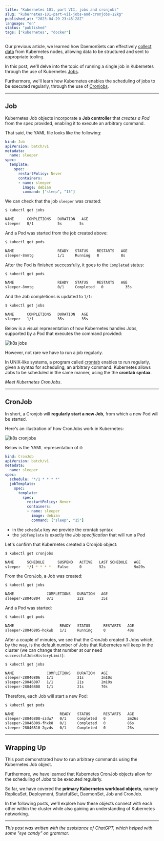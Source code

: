 ```yaml
---
title: "Kubernetes 101, part VII, jobs and cronjobs"
slug: "kubernetes-101-part-vii-jobs-and-cronjobs-12kg"
published_at: "2023-04-29 23:45:28Z"
language: "en"
status: "published"
tags: ["kubernetes", "docker"]
---
```


Our previous article, we learned how DaemonSets can effectively [collect data](https://leandronsp.com/articles/kubernetes-101-part-vi-daemonsets-1ph0) from Kubernetes nodes, allowing data to be structured and sent to appropriate tooling.

In this post, we'll delve into the topic of running a single job in Kubernetes through the use of Kubernetes [Jobs](https://kubernetes.io/docs/concepts/workloads/controllers/job/). 

Furthermore, we'll learn how Kubernetes enables the scheduling of jobs to be executed regularly, through the use of [Cronjobs](https://kubernetes.io/docs/concepts/workloads/controllers/cron-jobs/).

---

## Job
Kubernetes Job objects incorporate a **Job controller** that _creates a Pod_ from the spec provided, enabling it to execute an arbitrary command. 

That said, the YAML file looks like the following:
```yaml
kind: Job
apiVersion: batch/v1
metadata:
  name: sleeper
spec:
  template:
    spec:
      restartPolicy: Never
      containers:
      - name: sleeper
        image: debian
        command: ["sleep", "15"]
```
We can check that the job `sleeper` was created:
```bash
$ kubectl get jobs

NAME      COMPLETIONS   DURATION   AGE
sleeper   0/1           5s        5s
```
And a Pod was started from the job created above:
```bash
$ kubectl get pods

NAME                    READY   STATUS    RESTARTS   AGE
sleeper-8mmtg           1/1     Running   0          8s
```
After the Pod is finished successfully, it goes to the `Completed` status:
```bash
$ kubectl get pods

NAME                    READY   STATUS    RESTARTS   AGE
sleeper-8mmtg           0/1     Completed   0          35s
```
And the Job completions is updated to `1/1`:
```bash
$ kubectl get jobs

NAME      COMPLETIONS   DURATION   AGE
sleeper   1/1           35s        35s
```
Below is a visual representation of how Kubernetes handles Jobs, supported by a Pod that executes the command provided:

![k8s jobs](https://dev-to-uploads.s3.amazonaws.com/uploads/articles/eb6p326ph0ghpltw36mq.png)

However, not rare we have to run a job regularly. 

In UNIX-like systems, a program called [crontab](https://en.wikipedia.org/wiki/Cron) enables to run regularly, given a syntax for scheduling, an arbitrary command. Kubernetes allows Jobs to be scheduled in the same manner, using the the **crontab syntax**.

_Meet Kubernetes CronJobs_.

---

## CronJob
In short, a Cronjob will **regularly start a new Job**, from which a new Pod will be started. 

Here's an illustration of how CronJobs work in Kubernetes:

![k8s cronjobs](https://dev-to-uploads.s3.amazonaws.com/uploads/articles/o8tvnd5xpq2ups68oqtl.png)

Below is the YAML representation of it:
```yaml
kind: CronJob
apiVersion: batch/v1
metadata:
  name: sleeper
spec:
  schedule: "*/1 * * * *"
  jobTemplate:
    spec:
      template:
        spec:
          restartPolicy: Never
          containers:
          - name: sleeper
            image: debian
            command: ["sleep", "15"]

```
* in the `schedule` key we provide the crontab syntax
* the `jobTemplate` is exactly the _Job specification_ that will run a Pod

Let's confirm that Kubernetes created a Cronjob object:
```bash
$ kubectl get cronjobs

NAME      SCHEDULE      SUSPEND   ACTIVE   LAST SCHEDULE   AGE
sleeper   */1 * * * *   False     0        52s             9m29s
```

From the CronJob, a Job was created:
```bash
$ kubectl get jobs

NAME               COMPLETIONS   DURATION   AGE
sleeper-28046804   0/1           22s        35s
```
And a Pod was started:
```bash
$ kubectl get pods

NAME                     READY   STATUS      RESTARTS   AGE
sleeper-28046805-hqkwb   1/1     Running     0          40s
```
After a couple of minutes, we see that the CronJob created 3 Jobs which, by the way, is the default number of Jobs that Kubernetes will keep in the cluster (we can change that number at our need `successfulJobsHistoryLimit`):
```bash
$ kubectl get jobs

NAME               COMPLETIONS   DURATION   AGE
sleeper-28046806   1/1           21s        3m10s
sleeper-28046807   1/1           21s        2m10s
sleeper-28046808   1/1           21s        70s
```
Therefore, each Job will start a new Pod:
```bash
$ kubectl get pods

NAME                     READY   STATUS      RESTARTS   AGE
sleeper-28046808-szdw7   0/1     Completed   0          2m26s
sleeper-28046809-fhxk8   0/1     Completed   0          86s
sleeper-28046810-2gvds   0/1     Completed   0          26s
```

---
## Wrapping Up
This post demonstrated how to run arbitrary commands using the Kubernetes Job object.

Furthermore, we have learned that Kubernetes CronJob objects allow for the scheduling of Jobs to be executed regularly.

So far, we have covered the **primary Kubernetes workload objects**, namely ReplicaSet, Deployment, StatefulSet, DaemonSet, Job and CronJob.

In the following posts, we'll explore how these objects connect with each other within the cluster while also gaining an understanding of Kubernetes networking.

---
_This post was written with the assistance of ChatGPT, which helped with some "eye candy" on grammar._
